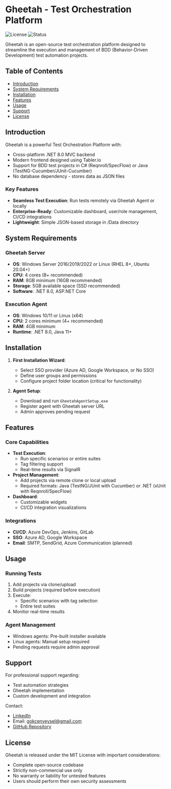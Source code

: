 # Gheetah - Test Orchestration Platform

![License](https://img.shields.io/badge/License-MIT-blue.svg)
![Status](https://img.shields.io/badge/Status-Open--Source-brightgreen)

Gheetah is an open-source test orchestration platform designed to streamline the execution and management of BDD (Behavior-Driven Development) test automation projects.

## Table of Contents
- [Introduction](#introduction)
- [System Requirements](#system-requirements)
- [Installation](#installation)
- [Features](#features)
- [Usage](#usage)
- [Support](#support)
- [License](#license)

## Introduction

Gheetah is a powerful Test Orchestration Platform with:
- Cross-platform .NET 8.0 MVC backend
- Modern frontend designed using Tabler.io
- Support for BDD test projects in C# (Reqnroll/SpecFlow) or Java (TestNG-Cucumber/JUnit-Cucumber)
- No database dependency - stores data as JSON files

### Key Features
- **Seamless Test Execution**: Run tests remotely via Gheetah Agent or locally
- **Enterprise-Ready**: Customizable dashboard, user/role management, CI/CD integrations
- **Lightweight**: Simple JSON-based storage in /Data directory

## System Requirements

### Gheetah Server
- **OS**: Windows Server 2016/2019/2022 or Linux (RHEL 8+, Ubuntu 20.04+)
- **CPU**: 4 cores (8+ recommended)
- **RAM**: 8GB minimum (16GB recommended)
- **Storage**: 5GB available space (SSD recommended)
- **Software**: .NET 8.0, ASP.NET Core

### Execution Agent
- **OS**: Windows 10/11 or Linux (x64)
- **CPU**: 2 cores minimum (4+ recommended)
- **RAM**: 4GB minimum
- **Runtime**: .NET 8.0, Java 11+

## Installation

1. **First Installation Wizard**:
   - Select SSO provider (Azure AD, Google Workspace, or No SSO)
   - Define user groups and permissions
   - Configure project folder location (critical for functionality)

2. **Agent Setup**:
   - Download and run `GheetahAgentSetup.exe`
   - Register agent with Gheetah server URL
   - Admin approves pending request

## Features

### Core Capabilities
- **Test Execution**:
  - Run specific scenarios or entire suites
  - Tag filtering support
  - Real-time results via SignalR
- **Project Management**:
  - Add projects via remote clone or local upload
  - Required formats: Java (TestNG/JUnit with Cucumber) or .NET (xUnit with Reqnroll/SpecFlow)
- **Dashboard**:
  - Customizable widgets
  - CI/CD integration visualizations

### Integrations
- **CI/CD**: Azure DevOps, Jenkins, GitLab
- **SSO**: Azure AD, Google Workspace
- **Email**: SMTP, SendGrid, Azure Communication (planned)

## Usage

### Running Tests
1. Add projects via clone/upload
2. Build projects (required before execution)
3. Execute:
   - Specific scenarios with tag selection
   - Entire test suites
4. Monitor real-time results

### Agent Management
- Windows agents: Pre-built installer available
- Linux agents: Manual setup required
- Pending requests require admin approval

## Support

For professional support regarding:
- Test automation strategies
- Gheetah implementation
- Custom development and integration

Contact:
- [LinkedIn](https://linkedin.com/in/veyselgokcen/)
- Email: [gokcenveysel@gmail.com](mailto:gokcenveysel@gmail.com)
- [GitHub Repository](https://github.com/gokcenveysel/Gheetah)

## License

Gheetah is released under the MIT License with important considerations:
- Complete open-source codebase
- Strictly non-commercial use only
- No warranty or liability for untested features
- Users should perform their own security assessments
